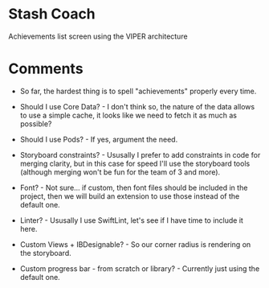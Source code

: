 # Stash Coach

Achievements list screen using the VIPER architecture

# Comments

- So far, the hardest thing is to spell "achievements" properly every time.

- Should I use Core Data? - I don't think so, the nature of the data allows to use a simple cache, it looks like we need to fetch it as much as possible?

- Should I use Pods? - If yes, argument the need.

- Storyboard constraints? - Ususally I prefer to add constraints in code for merging clarity, but in this case for speed I'll use the storyboard tools (although merging won't be fun for the team of 3 and more).

- Font? - Not sure... if custom, then font files should be included in the project, then we will build an extension to use those instead of the default one.

- Linter? - Ususally I use SwiftLint, let's see if I have time to include it here.

- Custom Views + IBDesignable? - So our corner radius is rendering on the storyboard.

- Custom progress bar - from scratch or library? - Currently just using the default one.
